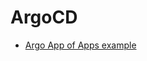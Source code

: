 # ArgoCD

- [Argo App of Apps example](https://github.com/stevesea/argocd-helm-app-of-apps-example)
